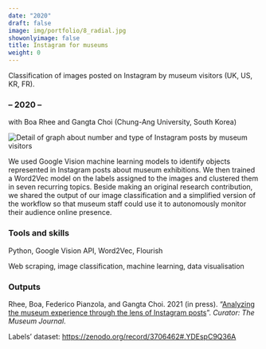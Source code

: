 ```yaml
---
date: "2020"
draft: false
image: img/portfolio/8_radial.jpg
showonlyimage: false
title: Instagram for museums
weight: 0
---
```


Classification of images posted on Instagram by museum visitors (UK, US, KR, FR).
<!--more-->

### – 2020 –

with Boa Rhee and Gangta Choi (Chung-Ang University, South Korea)

![Detail of graph about number and type of Instagram posts by museum visitors][1]

[1]: /img/portfolio/8_radial.jpg

We used Google Vision machine learning models to identify objects represented in Instagram posts about museum exhibitions. We then trained a Word2Vec model on the labels assigned to the images and clustered them in seven recurring topics. Beside making an original research contribution, we shared the output of our image classification and a simplified version of the workflow so that museum staff could use it to autonomously monitor their audience online presence.

### Tools and skills

Python, Google Vision API, Word2Vec, Flourish

Web scraping, image classification, machine learning, data visualisation

### Outputs

Rhee, Boa, Federico Pianzola, and Gangta Choi. 2021 (in press). “[Analyzing the museum experience through the lens of Instagram posts](https://boa.unimib.it/retrieve/handle/10281/304490/455069/FP_revised_Curator_img.pdf)”. _Curator: The Museum Journal_.

Labels’ dataset: https://zenodo.org/record/3706462#.YDEspC9Q36A